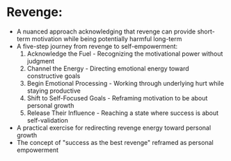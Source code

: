 # Revenge:
- A nuanced approach acknowledging that revenge can provide short-term motivation while being potentially harmful long-term
- A five-step journey from revenge to self-empowerment:
  1. Acknowledge the Fuel - Recognizing the motivational power without judgment
  2. Channel the Energy - Directing emotional energy toward constructive goals
  3. Begin Emotional Processing - Working through underlying hurt while staying productive
  4. Shift to Self-Focused Goals - Reframing motivation to be about personal growth
  5. Release Their Influence - Reaching a state where success is about self-validation
- A practical exercise for redirecting revenge energy toward personal growth
- The concept of "success as the best revenge" reframed as personal empowerment
